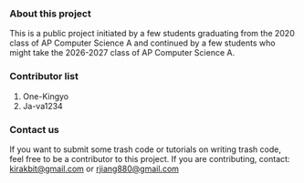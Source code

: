 ### About this project
This is a public project initiated by a few students graduating from the 2020 class of AP Computer Science A and continued by a few students who might take the 2026-2027 class of AP Computer Science A.

### Contributor list
1. One-Kingyo
2. Ja-va1234

### Contact us
If you want to submit some trash code or tutorials on writing trash code, feel free to be a contributor to this project.
If you are contributing, contact: kirakbit@gmail.com or rjiang880@gmail.com
